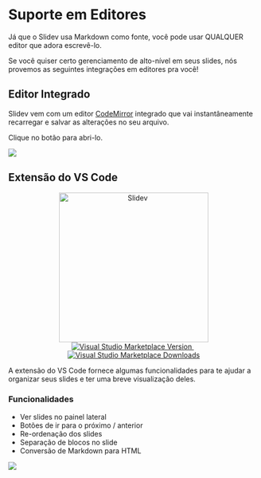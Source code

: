 # Suporte em Editores

Já que o Slidev usa Markdown como fonte, você pode usar QUALQUER editor que adora escrevê-lo.

Se você quiser certo gerenciamento de alto-nível em seus slides, nós provemos as seguintes integrações em editores pra você!

## Editor Integrado

Slidev vem com um editor [CodeMirror](https://codemirror.net/) integrado que vai instantâneamente recarregar e salvar as alterações no seu arquivo.

Clique no botão <carbon-edit class="inline-icon-btn"/> para abri-lo.

![](/screenshots/integrated-editor.png)

## Extensão do VS Code

<p align="center">
    <a href="https://github.com/slidevjs/slidev" target="_blank">
        <img src="https://cdn.jsdelivr.net/gh/slidevjs/slidev/assets/logo-for-vscode.png" alt="Slidev" width="300"/>
    </a>
    <br>
    <a href="https://marketplace.visualstudio.com/items?itemName=antfu.slidev" target="__blank">
        <img src="https://img.shields.io/visual-studio-marketplace/v/antfu.slidev.svg?color=4EC5D4&amp;label=VS%20Code%20Marketplace&logo=visual-studio-code" alt="Visual Studio Marketplace Version" />
    </a>
    &nbsp;
    <a href="https://marketplace.visualstudio.com/items?itemName=antfu.slidev" target="__blank">
        <img src="https://img.shields.io/visual-studio-marketplace/d/antfu.slidev.svg?color=2B90B6" alt="Visual Studio Marketplace Downloads" />
    </a>
</p>

A extensão do VS Code fornece algumas funcionalidades para te ajudar a organizar seus slides e ter uma breve visualização deles.

### Funcionalidades

- Ver slides no painel lateral
- Botões de ir para o próximo / anterior
- Re-ordenação dos slides
- Separação de blocos no slide
- Conversão de Markdown para HTML

![](https://user-images.githubusercontent.com/11247099/116809994-cc2caa00-ab73-11eb-879f-60585747c3c9.png)

<Tweet id="1395333405345148930" />
